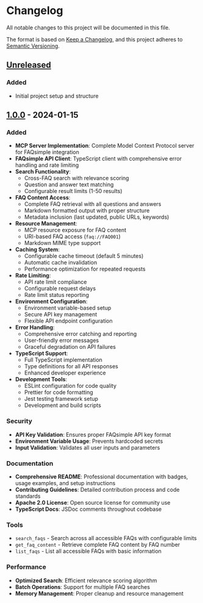 # Changelog

All notable changes to this project will be documented in this file.

The format is based on [Keep a Changelog](https://keepachangelog.com/en/1.0.0/),
and this project adheres to [Semantic Versioning](https://semver.org/spec/v2.0.0.html).

## [Unreleased]

### Added
- Initial project setup and structure

## [1.0.0] - 2024-01-15

### Added
- **MCP Server Implementation**: Complete Model Context Protocol server for FAQsimple integration
- **FAQsimple API Client**: TypeScript client with comprehensive error handling and rate limiting
- **Search Functionality**: 
  - Cross-FAQ search with relevance scoring
  - Question and answer text matching
  - Configurable result limits (1-50 results)
- **FAQ Content Access**: 
  - Complete FAQ retrieval with all questions and answers
  - Markdown formatted output with proper structure
  - Metadata inclusion (last updated, public URLs, keywords)
- **Resource Management**: 
  - MCP resource exposure for FAQ content
  - URI-based FAQ access (`faq://FAQ001`)
  - Markdown MIME type support
- **Caching System**: 
  - Configurable cache timeout (default 5 minutes)
  - Automatic cache invalidation
  - Performance optimization for repeated requests
- **Rate Limiting**: 
  - API rate limit compliance
  - Configurable request delays
  - Rate limit status reporting
- **Environment Configuration**: 
  - Environment variable-based setup
  - Secure API key management
  - Flexible API endpoint configuration
- **Error Handling**: 
  - Comprehensive error catching and reporting
  - User-friendly error messages
  - Graceful degradation on API failures
- **TypeScript Support**: 
  - Full TypeScript implementation
  - Type definitions for all API responses
  - Enhanced developer experience
- **Development Tools**: 
  - ESLint configuration for code quality
  - Prettier for code formatting
  - Jest testing framework setup
  - Development and build scripts

### Security
- **API Key Validation**: Ensures proper FAQsimple API key format
- **Environment Variable Usage**: Prevents hardcoded secrets
- **Input Validation**: Validates all user inputs and parameters

### Documentation
- **Comprehensive README**: Professional documentation with badges, usage examples, and setup instructions
- **Contributing Guidelines**: Detailed contribution process and code standards
- **Apache 2.0 License**: Open source license for community use
- **TypeScript Docs**: JSDoc comments throughout codebase

### Tools
- `search_faqs` - Search across all accessible FAQs with configurable limits
- `get_faq_content` - Retrieve complete FAQ content by FAQ number
- `list_faqs` - List all accessible FAQs with basic information

### Performance
- **Optimized Search**: Efficient relevance scoring algorithm
- **Batch Operations**: Support for multiple FAQ searches
- **Memory Management**: Proper cleanup and resource management

[Unreleased]: https://github.com/CJK-Technologies/mcp-server-faqsimple/compare/v1.0.0...HEAD
[1.0.0]: https://github.com/CJK-Technologies/mcp-server-faqsimple/releases/tag/v1.0.0
